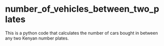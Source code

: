# number_of_vehicles_between_two_plates
This is a python code that calculates the number of cars bought in between any two Kenyan number plates.
